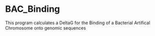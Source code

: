 # BAC_Binding
This program calculates a DeltaG for the Binding of a Bacterial Artifical Chromosome onto genomic sequences
